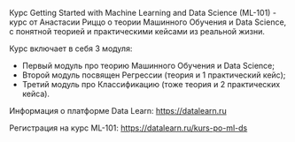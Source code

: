 Курс Getting Started with Machine Learning and Data Science (ML-101) - курс от Анастасии Риццо о теории Машинного Обучения и Data Science, с понятной теорией и практическими кейсами из реальной жизни.

Курс включает в себя 3 модуля:

- Первый модуль про теорию Машинного Обучения и Data Science;
- Второй модуль посвящен Регрессии (теория и 1 практический кейс);
- Третий модуль про Классификацию (тоже теория и 2 практических кейса).

Информация о платформе Data Learn: https://datalearn.ru

Регистрация на курс ML-101: https://datalearn.ru/kurs-po-ml-ds
